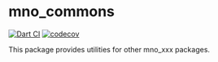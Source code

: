 # mno_commons

[![Dart CI](https://github.com/zentence-reading/mno_commons_dart/actions/workflows/ci.yml/badge.svg)](https://github.com/zentence-reading/mno_commons_dart/actions/workflows/ci.yml)
[![codecov](https://codecov.io/gh/zentence-reading/mno_commons_dart/graph/badge.svg?token=K068O2H2OH)](https://codecov.io/gh/zentence-reading/mno_commons_dart)

This package provides utilities for other mno_xxx packages.
